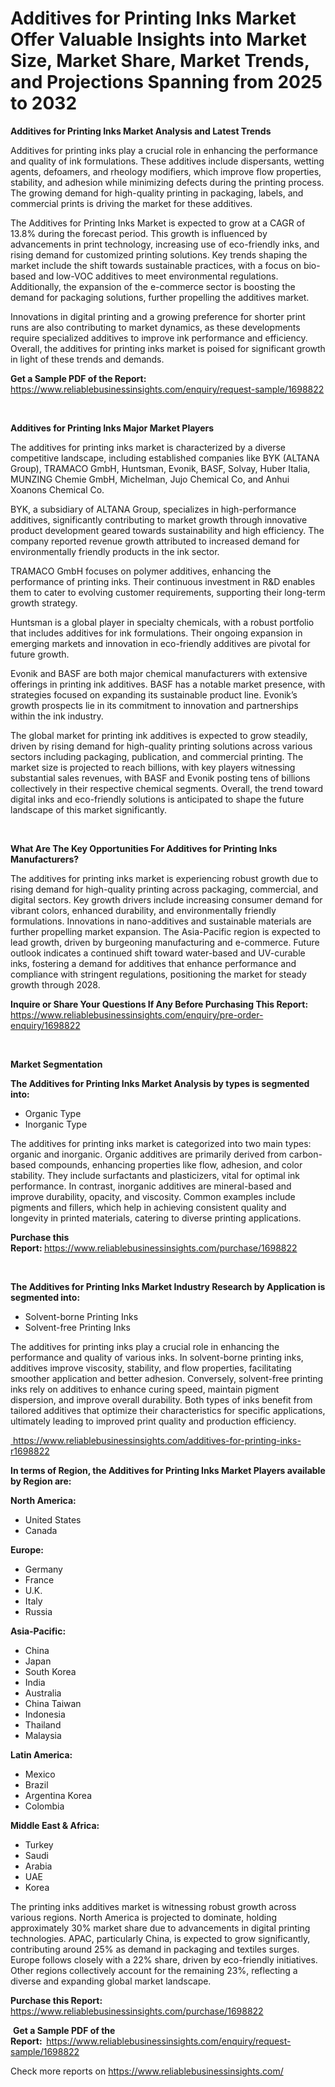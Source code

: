 <p><h1>Additives for Printing Inks Market Offer Valuable Insights into Market Size, Market Share, Market Trends, and Projections Spanning from 2025 to 2032</h1></p><p><strong>Additives for Printing Inks Market Analysis and Latest Trends</strong></p>
<p><p>Additives for printing inks play a crucial role in enhancing the performance and quality of ink formulations. These additives include dispersants, wetting agents, defoamers, and rheology modifiers, which improve flow properties, stability, and adhesion while minimizing defects during the printing process. The growing demand for high-quality printing in packaging, labels, and commercial prints is driving the market for these additives.</p><p>The Additives for Printing Inks Market is expected to grow at a CAGR of 13.8% during the forecast period. This growth is influenced by advancements in print technology, increasing use of eco-friendly inks, and rising demand for customized printing solutions. Key trends shaping the market include the shift towards sustainable practices, with a focus on bio-based and low-VOC additives to meet environmental regulations. Additionally, the expansion of the e-commerce sector is boosting the demand for packaging solutions, further propelling the additives market.</p><p>Innovations in digital printing and a growing preference for shorter print runs are also contributing to market dynamics, as these developments require specialized additives to improve ink performance and efficiency. Overall, the additives for printing inks market is poised for significant growth in light of these trends and demands.</p></p>
<p><strong>Get a Sample PDF of the Report:&nbsp;</strong> <a href="https://www.reliablebusinessinsights.com/enquiry/request-sample/1698822?utm_campaign=101&utm_medium=2&utm_source=Github&utm_content=ia&utm_term=09012025&utm_id=additives-for-printing-inks">https://www.reliablebusinessinsights.com/enquiry/request-sample/1698822</a></p>
<p>&nbsp;</p>
<p><strong>Additives for Printing Inks Major Market Players</strong></p>
<p><p>The additives for printing inks market is characterized by a diverse competitive landscape, including established companies like BYK (ALTANA Group), TRAMACO GmbH, Huntsman, Evonik, BASF, Solvay, Huber Italia, MUNZING Chemie GmbH, Michelman, Jujo Chemical Co, and Anhui Xoanons Chemical Co. </p><p>BYK, a subsidiary of ALTANA Group, specializes in high-performance additives, significantly contributing to market growth through innovative product development geared towards sustainability and high efficiency. The company reported revenue growth attributed to increased demand for environmentally friendly products in the ink sector. </p><p>TRAMACO GmbH focuses on polymer additives, enhancing the performance of printing inks. Their continuous investment in R&D enables them to cater to evolving customer requirements, supporting their long-term growth strategy. </p><p>Huntsman is a global player in specialty chemicals, with a robust portfolio that includes additives for ink formulations. Their ongoing expansion in emerging markets and innovation in eco-friendly additives are pivotal for future growth.</p><p>Evonik and BASF are both major chemical manufacturers with extensive offerings in printing ink additives. BASF has a notable market presence, with strategies focused on expanding its sustainable product line. Evonik’s growth prospects lie in its commitment to innovation and partnerships within the ink industry.</p><p>The global market for printing ink additives is expected to grow steadily, driven by rising demand for high-quality printing solutions across various sectors including packaging, publication, and commercial printing. The market size is projected to reach billions, with key players witnessing substantial sales revenues, with BASF and Evonik posting tens of billions collectively in their respective chemical segments. Overall, the trend toward digital inks and eco-friendly solutions is anticipated to shape the future landscape of this market significantly.</p></p>
<p>&nbsp;</p>
<p><strong>What Are The Key Opportunities For Additives for Printing Inks Manufacturers?</strong></p>
<p><p>The additives for printing inks market is experiencing robust growth due to rising demand for high-quality printing across packaging, commercial, and digital sectors. Key growth drivers include increasing consumer demand for vibrant colors, enhanced durability, and environmentally friendly formulations. Innovations in nano-additives and sustainable materials are further propelling market expansion. The Asia-Pacific region is expected to lead growth, driven by burgeoning manufacturing and e-commerce. Future outlook indicates a continued shift toward water-based and UV-curable inks, fostering a demand for additives that enhance performance and compliance with stringent regulations, positioning the market for steady growth through 2028.</p></p>
<p><strong>Inquire or Share Your Questions If Any Before Purchasing This Report:</strong> <a href="https://www.reliablebusinessinsights.com/enquiry/pre-order-enquiry/1698822?utm_campaign=101&utm_medium=2&utm_source=Github&utm_content=ia&utm_term=09012025&utm_id=additives-for-printing-inks">https://www.reliablebusinessinsights.com/enquiry/pre-order-enquiry/1698822</a></p>
<p>&nbsp;</p>
<p><strong>Market Segmentation</strong></p>
<p><strong>The Additives for Printing Inks Market Analysis by types is segmented into:</strong></p>
<p><ul><li>Organic Type</li><li>Inorganic Type</li></ul></p>
<p><p>The additives for printing inks market is categorized into two main types: organic and inorganic. Organic additives are primarily derived from carbon-based compounds, enhancing properties like flow, adhesion, and color stability. They include surfactants and plasticizers, vital for optimal ink performance. In contrast, inorganic additives are mineral-based and improve durability, opacity, and viscosity. Common examples include pigments and fillers, which help in achieving consistent quality and longevity in printed materials, catering to diverse printing applications.</p></p>
<p><strong>Purchase this Report:&nbsp;</strong><a href="https://www.reliablebusinessinsights.com/purchase/1698822?utm_campaign=101&utm_medium=2&utm_source=Github&utm_content=ia&utm_term=09012025&utm_id=additives-for-printing-inks">https://www.reliablebusinessinsights.com/purchase/1698822</a></p>
<p>&nbsp;</p>
<p><strong>The Additives for Printing Inks Market Industry Research by Application is segmented into:</strong></p>
<p><ul><li>Solvent-borne Printing Inks</li><li>Solvent-free Printing Inks</li></ul></p>
<p><p>The additives for printing inks play a crucial role in enhancing the performance and quality of various inks. In solvent-borne printing inks, additives improve viscosity, stability, and flow properties, facilitating smoother application and better adhesion. Conversely, solvent-free printing inks rely on additives to enhance curing speed, maintain pigment dispersion, and improve overall durability. Both types of inks benefit from tailored additives that optimize their characteristics for specific applications, ultimately leading to improved print quality and production efficiency.</p></p>
<p><a href="https://www.reliablebusinessinsights.com/additives-for-printing-inks-r1698822?utm_campaign=101&utm_medium=2&utm_source=Github&utm_content=ia&utm_term=09012025&utm_id=additives-for-printing-inks">&nbsp;https://www.reliablebusinessinsights.com/additives-for-printing-inks-r1698822</a></p>
<p><strong>In terms of Region, the Additives for Printing Inks Market Players available by Region are:</strong></p>
<p>
    <p> <strong> North America: </strong>
        <ul>
            <li>United States</li>
            <li>Canada</li>
        </ul>
        </p> 
    <p> <strong> Europe: </strong>
        <ul>
            <li>Germany</li>
            <li>France</li>
            <li>U.K.</li>
            <li>Italy</li>
            <li>Russia</li>
        </ul>
        </p> 
    <p> <strong> Asia-Pacific: </strong>
        <ul>
            <li>China</li>
            <li>Japan</li>
            <li>South Korea</li>
            <li>India</li>
            <li>Australia</li>
            <li>China Taiwan</li>
            <li>Indonesia</li>
            <li>Thailand</li>
            <li>Malaysia</li>
        </ul>
        </p> 
    <p> <strong> Latin America: </strong>
        <ul>
            <li>Mexico</li>
            <li>Brazil</li>
            <li>Argentina Korea</li>
            <li>Colombia</li>
        </ul>
        </p> 
    <p> <strong> Middle East & Africa: </strong>
        <ul>
            <li>Turkey</li>
            <li>Saudi</li>
            <li>Arabia</li>
            <li>UAE</li>
            <li>Korea</li>
        </ul>
    </p>
    </p>
<p><p>The printing inks additives market is witnessing robust growth across various regions. North America is projected to dominate, holding approximately 30% market share due to advancements in digital printing technologies. APAC, particularly China, is expected to grow significantly, contributing around 25% as demand in packaging and textiles surges. Europe follows closely with a 22% share, driven by eco-friendly initiatives. Other regions collectively account for the remaining 23%, reflecting a diverse and expanding global market landscape.</p></p>
<p><strong>Purchase this Report: </strong><a href="https://www.reliablebusinessinsights.com/purchase/1698822?utm_campaign=101&utm_medium=2&utm_source=Github&utm_content=ia&utm_term=09012025&utm_id=additives-for-printing-inks">https://www.reliablebusinessinsights.com/purchase/1698822</a></p>
<p>&nbsp;<strong>Get a Sample PDF of the Report:&nbsp;&nbsp;</strong><a href="https://www.reliablebusinessinsights.com/enquiry/request-sample/1698822?utm_campaign=101&utm_medium=2&utm_source=Github&utm_content=ia&utm_term=09012025&utm_id=additives-for-printing-inks">https://www.reliablebusinessinsights.com/enquiry/request-sample/1698822</a></p>
<p><strong></strong></p>
<p>Check more reports on <a href="https://www.reliablebusinessinsights.com/?utm_campaign=101&utm_medium=2&utm_source=Github&utm_content=ia&utm_term=09012025&utm_id=additives-for-printing-inks">https://www.reliablebusinessinsights.com/</a></p>